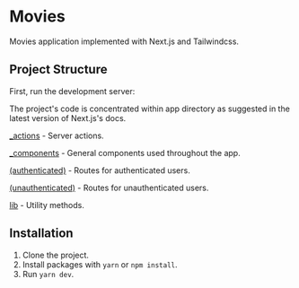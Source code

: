 # Movies

Movies application implemented with Next.js and Tailwindcss.

## Project Structure

First, run the development server:

The project's code is concentrated within app directory as suggested in the latest version of Next.js's docs.

[_actions](https://github.com/aaort/movies/tree/dev/app/_actions) - Server actions.

[_components](https://github.com/aaort/movies/tree/dev/app/_components) - General components used throughout the app.

[(authenticated)](https://github.com/aaort/movies/tree/dev/app/(authenticated)) - Routes for authenticated users.

[(unauthenticated)](https://github.com/aaort/movies/tree/dev/app/(unauthenticated)) - Routes for unauthenticated users.

[lib](https://github.com/aaort/movies/tree/dev/lib) - Utility methods.

## Installation

1. Clone the project.
2. Install packages with `yarn` or `npm install`.
3. Run `yarn dev`.

